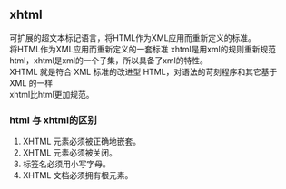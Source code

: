 ## xhtml
可扩展的超文本标记语言，将HTML作为XML应用而重新定义的标准。  
将HTML作为XML应用而重新定义的一套标准
xhtml是用xml的规则重新规范html，xhtml是xml的一个子集，所以具备了xml的特性。   
XHTML 就是符合 XML 标准的改进型 HTML，对语法的苛刻程序和其它基于 XML 的一样  
xhtml比html更加规范。  
### html 与 xhtml的区别
1. XHTML 元素必须被正确地嵌套。  
2. XHTML 元素必须被关闭。  
3. 标签名必须用小写字母。  
4. XHTML 文档必须拥有根元素。   